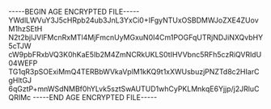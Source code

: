 -----BEGIN AGE ENCRYPTED FILE-----
YWdlLWVuY3J5cHRpb24ub3JnL3YxCi0+IFgyNTUxOSBDMWJoZXE4ZUovM1hzSEtH
N2t2bjlJVlFMcnRxMTl4MjFmcnUyMGxuN0I4Cm1POGFqUTRjNDJiNXQvbHY5cTJW
cW9pbFRxbVQ3K0hKaE5Ib2M4ZmNCRkUKLS0tIHVVbnc5RFh5czRiQVRldU04WEFP
TG1qR3pSOExiMmQ4TERBbWVkaVplM1kKQ9t1xXWUsbuzjPNZTd8c2HIarCgHltGJ
6qGztP+mnWSdNMBf0hYLvk5sztSwAUTUD1whCyPKLMnkqE6Yjjp/j2JRluCQRIMc
-----END AGE ENCRYPTED FILE-----
